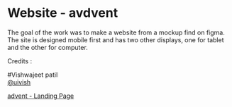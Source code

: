 # Website - avdvent

The goal of the work was to make a website from a mockup find on figma. 
The site is designed mobile first and has two other displays, one for tablet and the other for computer.






Credits :

#Vishwajeet patil  
[@uivish](https://www.figma.com/@uivish)

[advent - Landing Page](https://www.figma.com/community/file/929785763166149576) 
